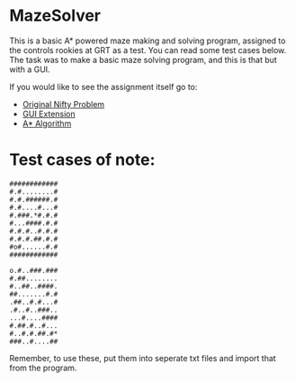 # MazeSolver
This is a basic A* powered maze making and solving program, assigned to the controls rookies at GRT as a test.
You can read some test cases below.
The task was to make a basic maze solving program, and this is that but with a GUI.

If you would like to see the assignment itself go to:
* [Original Nifty Problem](http://nifty.stanford.edu/2008/blaheta-maze/cs2/prep-hwk.pdf)
* [GUI Extension](http://nifty.stanford.edu/2008/blaheta-maze/cs2/proj-spec.pdf)
* [A* Algorithm](http://nifty.stanford.edu/2008/blaheta-maze/a-star/a-star.pdf)

# Test cases of note:
```
############
#.#........#
#.#.######.#
#.#....#...#
#.###.*#.#.#
#...####.#.#
#.#.#..#.#.#
#.#.#.##.#.#
#o#......#.#
############

o.#..###.###
#.##........
#..##..####.
##.......#.#
.##..#.#...#
.#..#..###..
...#....####
#.##.#..#...
#..#.#.##.#*
###..#....##

```
Remember, to use these, put them into seperate txt files and import that from the program.